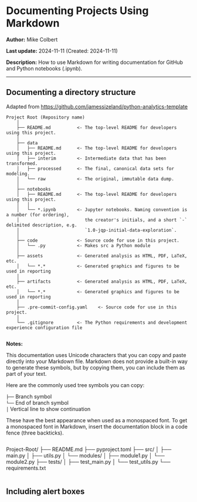 # Documenting Projects Using Markdown 
**Author:** Mike Colbert

**Last update:** 2024-11-11 (Created: 2024-11-11)

**Description:** How to use Markdown for writing documentation for GitHub and Python notebooks (.ipynb). 

---




## Documenting a directory structure
Adapted from https://github.com/jamessizeland/python-analytics-template

```text
Project Root (Repository name)
    │
    ├── README.md          <- The top-level README for developers using this project.
    │
    ├── data
    │   ├── README.md      <- The top-level README for developers using this project.
    │   ├── interim        <- Intermediate data that has been transformed.
    │   ├── processed      <- The final, canonical data sets for modeling.
    │   └── raw            <- The original, immutable data dump.
    │
    ├── notebooks          
    │   ├── README.md      <- The top-level README for developers using this project.
    │   │ 
    │   └── *.ipynb        <- Jupyter notebooks. Naming convention is a number (for ordering),
    │                         the creator's initials, and a short `-` delimited description, e.g.
    │                         `1.0-jqp-initial-data-exploration`.
    │
    ├── code               <- Source code for use in this project.
    │   └── .py            <- Makes src a Python module
    │ 
    ├── assets             <- Generated analysis as HTML, PDF, LaTeX, etc.
    │   └── *.*            <- Generated graphics and figures to be used in reporting
    │
    ├── artifacts          <- Generated analysis as HTML, PDF, LaTeX, etc.
    │   └── *.*            <- Generated graphics and figures to be used in reporting
    │
    ├── .pre-commit-config.yaml    <- Source code for use in this project.
    │
    └── .gitignore         <- The Python requirements and development experience configuration file
    
```

**Notes:** 

This documentation uses Unicode characters that you can copy and paste directly into your Markdown file. Markdown does not provide a built-in way to generate these symbols, but by copying them, you can include them as part of your text.  
  
Here are the commonly used tree symbols you can copy:  
  
``` ├── ``` Branch symbol  
``` └── ``` End of branch symbol  
``` │ ``` Vertical line to show continuation  
  
These have the best appearance when used as a monospaced font. To get a monospaced font in Markdown, insert the documentation block in a code fence (three backticks).  
  
```text
```
Project-Root/
├── README.md
├── pyproject.toml
├── src/
│   ├── main.py
│   ├── utils.py
│   └── modules/
│       ├── module1.py
│       └── module2.py
├── tests/
│   ├── test_main.py
│   └── test_utils.py
└── requirements.txt
```
```


## Including alert boxes




